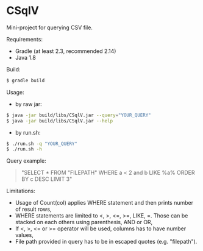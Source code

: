 # CSqlV

Mini-project for querying CSV file.

Requirements:
  - Gradle (at least 2.3, recommended 2.14)
  - Java 1.8

Build:
```sh
$ gradle build
```

Usage:
  - by raw jar: 
```sh
$ java -jar build/libs/CSqlV.jar --query="YOUR_QUERY"
$ java -jar build/libs/CSqlV.jar --help
```
  - by run.sh: 
```sh
$ ./run.sh -q "YOUR_QUERY"
$ ./run.sh -h
```

Query example: 
> "SELECT * FROM \"FILEPATH\" WHERE a < 2 and b LIKE %a% ORDER BY c DESC LIMIT 3"

Limitations:
  - Usage of Count(col) applies WHERE statement and then prints number of result rows,
  - WHERE statements are limited to <, >, <=, >=, LIKE, =. Those can be stacked on each others using parenthesis, AND or OR,
  - If <, >, <= or >= operator will be used, columns has to have number values,
  - File path provided in query has to be in escaped quotes (e.g. \"filepath\").

